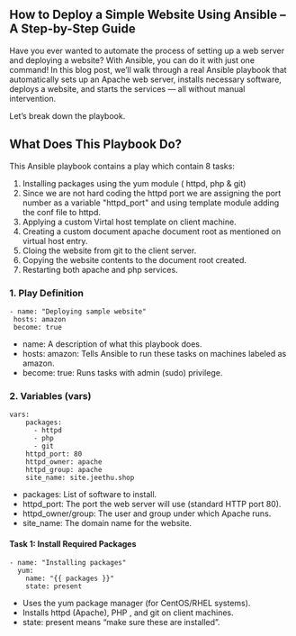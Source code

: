 ## How to Deploy a Simple Website Using Ansible – A Step-by-Step Guide
Have you ever wanted to automate the process of setting up a web server and deploying a website?
With Ansible, you can do it with just one command! In this blog post, we’ll walk through a real Ansible playbook that automatically sets up an Apache web server, installs necessary software, deploys a website, and starts the services — all without manual intervention.

Let’s break down the playbook.

## What Does This Playbook Do?
  This Ansible playbook contains a play which contain 8 tasks:
  1. Installing packages using the yum module ( httpd, php & git)
  2. Since we are not hard coding the httpd port we are assigning the port number as a variable "httpd_port" and using template module adding the conf file to httpd.
  3. Applying a custom Virtal host template on client machine.
  4. Creating a custom document apache document root as mentioned on virtual host entry.
  5. Cloing the website from git to  the client server.
  6. Copying the website contents to the document root created.
  7. Restarting both apache and php services.

 ### 1. Play Definition
 ~~~
- name: "Deploying sample website"
  hosts: amazon
  become: true
~~~
- name: A description of what this playbook does.
- hosts: amazon: Tells Ansible to run these tasks on machines labeled as amazon.
- become: true: Runs tasks with admin (sudo) privilege.

### 2. Variables (vars)
~~~
vars:
    packages:
      - httpd
      - php
      - git
    httpd_port: 80
    httpd_owner: apache
    httpd_group: apache
    site_name: site.jeethu.shop
~~~
- packages: List of software to install.
- httpd_port: The port the web server will use (standard HTTP port 80).
- httpd_owner/group: The user and group under which Apache runs.
- site_name: The domain name for the website.

#### Task 1: Install Required Packages
~~~
- name: "Installing packages"
  yum:
    name: "{{ packages }}"
    state: present
~~~
- Uses the yum package manager (for CentOS/RHEL systems).
- Installs httpd (Apache), PHP , and git on client machines.
- state: present means “make sure these are installed”.
